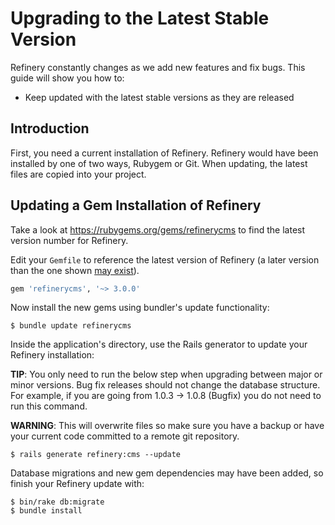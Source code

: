 # Upgrading to the Latest Stable Version

Refinery constantly changes as we add new features and fix bugs. This guide will show you how to:

* Keep updated with the latest stable versions as they are released

## Introduction

First, you need a current installation of Refinery. Refinery would have been installed by one of two ways, Rubygem or Git. When updating, the latest files are copied into your project.

## Updating a Gem Installation of Refinery

Take a look at <https://rubygems.org/gems/refinerycms> to find the latest version number for Refinery.

Edit your `Gemfile` to reference the latest version of Refinery (a later version than the one shown [may exist](https://rubygems.org/gems/refinerycms/versions)).

```ruby
gem 'refinerycms', '~> 3.0.0'
```

Now install the new gems using bundler's update functionality:

```shell
$ bundle update refinerycms
```

Inside the application's directory, use the Rails generator to update your Refinery installation:

__TIP__: You only need to run the below step when upgrading between major or minor versions. Bug fix releases should not change the database structure. For example, if you are going from 1.0.3 -> 1.0.8 (Bugfix) you do not need to run this command.

__WARNING__: This will overwrite files so make sure you have a backup or have your current code committed to a remote git repository.

```shell
$ rails generate refinery:cms --update
```

Database migrations and new gem dependencies may have been added, so finish your Refinery update with:

```shell
$ bin/rake db:migrate
$ bundle install
```